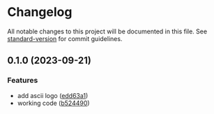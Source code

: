 # Changelog

All notable changes to this project will be documented in this file. See [standard-version](https://github.com/conventional-changelog/standard-version) for commit guidelines.

## 0.1.0 (2023-09-21)


### Features

* add ascii logo ([edd63a1](https://github.com/owfdr/cook/commit/edd63a15287b5678edcd387fa1e217e743e9cf0c))
* working code ([b524490](https://github.com/owfdr/cook/commit/b524490b0d8da697d2a49477213bfed1f3ad7314))
